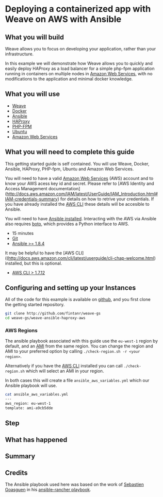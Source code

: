 # Deploying a containerized app with Weave on AWS with Ansible #

## What you will build ##

Weave allows you to focus on developing your application, rather than your infrastructure.

In this example we will demonstrate how Weave allows you to quickly and easily deploy HAProxy as
a load balancer for a simple php-fpm application running in containers on multiple nodes in [Amazon 
Web Services](http://aws.amazon.com), with no modifications to the application and minimal docker 
knowledge.

## What you will use ##

* [Weave](http://weave.works)
* [Docker](http://docker.com)
* [Ansible](http://ansible.com)
* [HAProxy](http://haproxy.org)
* [PHP-FPM](http://php.org)
* [Ubuntu](http://ubuntu.com)
* [Amazon Web Services](http://aws.amazon.com)

## What you will need to complete this guide ##

This getting started guide is self contained. You will use Weave, Docker, Ansible, HAProxy, PHP-fpm, 
Ubuntu and Amazon Web Services.  

You will need to have a valid [Amazon Web Services](http://aws.amazon.com) (AWS) account and to know your AWS acess key id and secret. Please refer to [AWS Identity and Access Management documentation] (http://docs.aws.amazon.com/IAM/latest/UserGuide/IAM_Introduction.html#IAM-credentials-summary) for details on how to retrive your credentials. If you have already installed the [AWS CLI](http://docs.aws.amazon.com/cli/latest/userguide/cli-chap-getting-set-up.html) these details will be accesible to Ansible.

You will need to have [Ansible installed](http://docs.ansible.com/intro_installation.html). Interacting with the AWS via Ansible also requires [boto](http://docs.pythonboto.org/en/latest/), which provides a Python interface to AWS.  

* 15 minutes
* [Git](http://git-scm.com/downloads)
* [Ansible >= 1.8.4](http://docs.ansible.com/intro_installation.html)

It may be helpful to have the [AWS CLI]((http://docs.aws.amazon.com/cli/latest/userguide/cli-chap-welcome.html) installed, but this is optional.
 
* [AWS CLI > 1.7.12 ](http://docs.aws.amazon.com/cli/latest/userguide/cli-chap-welcome.html)

## Configuring and setting up your Instances ## 

All of the code for this example is available on [github](http://github.com/fintanr/weave-gs), and you first clone the 
getting started repository.

```bash
git clone http://github.com/fintanr/weave-gs
cd weave-gs/weave-ansible-haproxy-aws
```

### AWS Regions ### 

The ansible playbook associated with this guide use the `eu-west-1` region by default, and an [AMI](http://docs.aws.amazon.com/AWSEC2/latest/UserGuide/AMIs.html) from the same region. You can change the region and AMI to your preferred option by calling `./check-region.sh -r <your region>`.

Alternatively if you have the [AWS CLI](http://docs.aws.amazon.com/cli/latest/userguide/cli-chap-welcome.html) installed you can call `./check-region.sh` which will select an AMI in your region.

In both cases this will create a file `ansible_aws_variables.yml` which our Ansible playbook will use.

```bash
cat ansible_aws_variables.yml 
---
aws_region: eu-west-1
template: ami-a9cb5dde
```

## Step ##



## What has happened ##


## Summary ##


## Credits ##

The Ansible playbook used here was based on the work of [Sebastien Goasguen](http://sebgoa.blogspot.com/) in his [ansible-rancher playbook](). 
